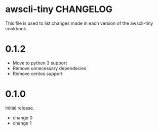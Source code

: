 # awscli-tiny CHANGELOG

This file is used to list changes made in each version of the awscli-tiny cookbook.

# 0.1.2

- Move to python 3 support
- Remove unnecessary dependecies 
- Remove centos support

# 0.1.0

Initial release.

- change 0
- change 1

